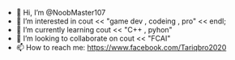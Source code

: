 - 👋 Hi, I’m @NoobMaster107
- 👀 I’m interested in cout << "game dev , codeing , pro" << endl; 
- 🌱 I’m currently learning cout << "C++ , pyhon"
- 💞️ I’m looking to collaborate on cout << "FCAI"
- 📫 How to reach me: https://www.facebook.com/Tariqbro2020
<!---
NoobMaster107/NoobMaster107 is a ✨ special ✨ repository because its `README.md` (this file) appears on your GitHub profile.
You can click the Preview link to take a look at your changes.
--->
